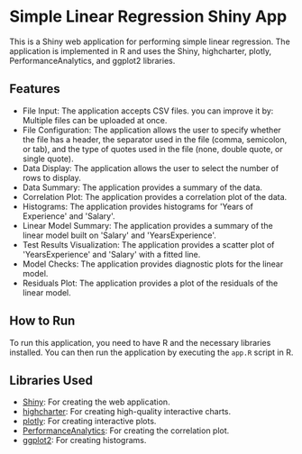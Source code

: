 # Simple Linear Regression Shiny App

This is a Shiny web application for performing simple linear regression. The application is implemented in R and uses the Shiny, highcharter, plotly, PerformanceAnalytics, and ggplot2 libraries.

## Features

- File Input: The application accepts CSV files. you can improve it by: Multiple files can be uploaded at once. 
- File Configuration: The application allows the user to specify whether the file has a header, the separator used in the file (comma, semicolon, or tab), and the type of quotes used in the file (none, double quote, or single quote).
- Data Display: The application allows the user to select the number of rows to display.
- Data Summary: The application provides a summary of the data.
- Correlation Plot: The application provides a correlation plot of the data.
- Histograms: The application provides histograms for 'Years of Experience' and 'Salary'.
- Linear Model Summary: The application provides a summary of the linear model built on 'Salary' and 'YearsExperience'.
- Test Results Visualization: The application provides a scatter plot of 'YearsExperience' and 'Salary' with a fitted line.
- Model Checks: The application provides diagnostic plots for the linear model.
- Residuals Plot: The application provides a plot of the residuals of the linear model.

## How to Run

To run this application, you need to have R and the necessary libraries installed. You can then run the application by executing the `app.R` script in R.

## Libraries Used

- [Shiny](https://shiny.rstudio.com/): For creating the web application.
- [highcharter](http://jkunst.com/highcharter/): For creating high-quality interactive charts.
- [plotly](https://plotly.com/r/): For creating interactive plots.
- [PerformanceAnalytics](https://cran.r-project.org/web/packages/PerformanceAnalytics/index.html): For creating the correlation plot.
- [ggplot2](https://ggplot2.tidyverse.org/): For creating histograms.
